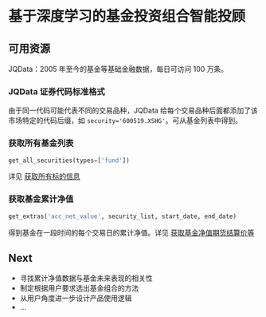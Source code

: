 # 基于深度学习的基金投资组合智能投顾

## 可用资源

JQData：2005 年至今的基金等基础金融数据，每日可访问 100 万条。

### JQData 证券代码标准格式

由于同一代码可能代表不同的交易品种，JQData 给每个交易品种后面都添加了该市场特定的代码后缀，如 `security='600519.XSHG'`。可从基金列表中得到。

### 获取所有基金列表

```python
get_all_securities(types=['fund'])
```

详见 [获取所有标的信息](https://www.joinquant.com/help/api/help?name=JQData#get_all_securities-获取所有标的信息)

### 获取基金累计净值

```python
get_extras('acc_net_value', security_list, start_date, end_date)
```

得到基金在一段时间的每个交易日的累计净值。详见 [获取基金净值期货结算价等](https://www.joinquant.com/help/api/help?name=JQData#get_extras-获取基金净值期货结算价等)

## Next

* 寻找累计净值数据与基金未来表现的相关性
* 制定根据用户要求选出基金组合的方法
* 从用户角度进一步设计产品使用逻辑
* …
